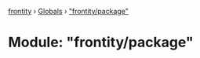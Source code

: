 [frontity](../README.md) › [Globals](../globals.md) › ["frontity/package"](_frontity_package_.md)

# Module: "frontity/package"


